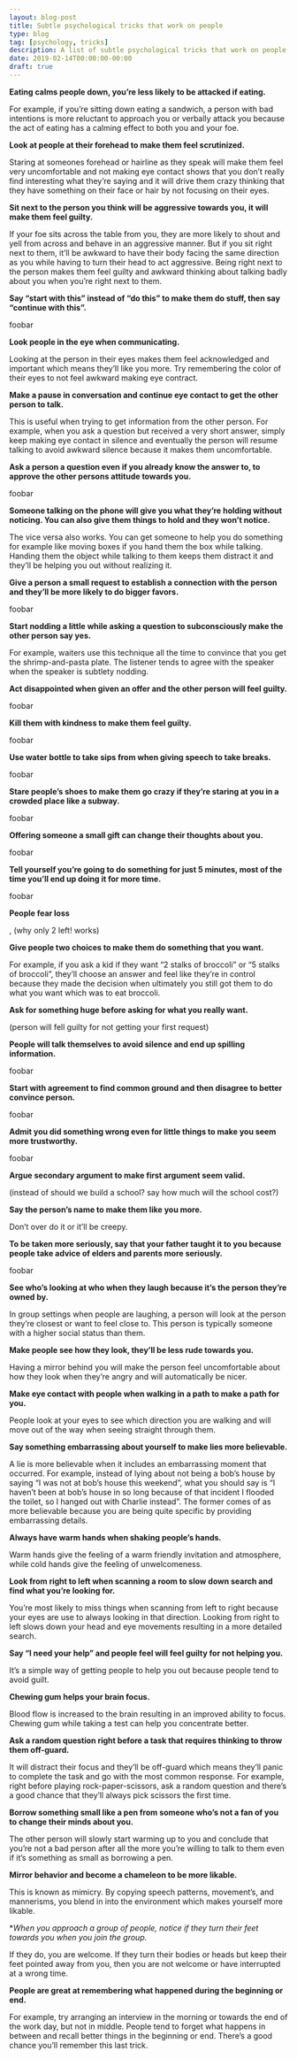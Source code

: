 ```yaml
---
layout: blog-post
title: Subtle psychological tricks that work on people
type: blog
tag: [psychology, tricks]
description: A list of subtle psychological tricks that work on people.
date: 2019-02-14T00:00:00-00:00
draft: true
---
```



**Eating calms people down, you’re less likely to be attacked if eating.**

For example, if you’re sitting down eating a sandwich, a person with bad intentions is more reluctant to approach you or verbally attack you because the act of eating has a calming effect to both you and your foe.

**Look at people at their forehead to make them feel scrutinized.**

Staring at someones forehead or hairline as they speak will make them feel very uncomfortable and not making eye contact shows that you don’t really find interesting what they’re saying and it will drive them crazy thinking that they have something on their face or hair by not focusing on their eyes.

**Sit next to the person you think will be aggressive towards you, it will make them feel guilty.**

If your foe sits across the table from you, they are more likely to shout and yell from across and behave in an aggressive manner. But if you sit right next to them, it’ll be awkward to have their body facing the same direction as you while having to turn their head to act aggressive. Being right next to the person makes them feel guilty and awkward thinking about talking badly about you when you’re right next to them.

**Say “start with this” instead of “do this” to make them do stuff, then say “continue with this”.**

foobar


**Look people in the eye when communicating.**

Looking at the person in their eyes makes them feel acknowledged and important which means they’ll like you more. Try remembering the color of their eyes to not feel awkward making eye contract.

**Make a pause in conversation and continue eye contact to get the other person to talk.**

This is useful when trying to get information from the other person. For example, when you ask a question but received a very short answer, simply keep making eye contact in silence and eventually the person will resume talking to avoid awkward silence because it makes them uncomfortable.


**Ask a person a question even if you already know the answer to, to approve the other persons attitude towards you.**

foobar


**Someone talking on the phone will give you what they’re holding without noticing. You can also give them things to hold and they won’t notice.**

The vice versa also works. You can get someone to help you do something for example like moving boxes if you hand them the box while talking. Handing them the object while talking to them keeps them distract it and they’ll be helping you out without realizing it.


**Give a person a small request to establish a connection with the person and they’ll be more likely to do bigger favors.**

foobar

**Start nodding a little while asking a question to subconsciously make the other person say yes.**

For example, waiters use this technique all the time to convince that you get the shrimp-and-pasta plate. The listener tends to agree with the speaker when the speaker is subtlety nodding.

**Act disappointed when given an offer and the other person will feel guilty.**

foobar

**Kill them with kindness to make them feel guilty.**

foobar

**Use water bottle to take sips from when giving speech to take breaks.**

foobar

**Stare people’s shoes to make them go crazy if they’re staring at you in a crowded place like a subway.**

foobar

**Offering someone a small gift can change their thoughts about you.**

foobar


**Tell yourself you’re going to do something for just 5 minutes, most of the time you’ll end up doing it for more time.**

foobar

**People fear loss**

, (why only 2 left! works)

**Give people two choices to make them do something that you want.**

For example, if you ask a kid if they want “2 stalks of broccoli” or “5 stalks of broccoli”, they’ll choose an answer and feel like they’re in control because they made the decision when ultimately you still got them to do what you want which was to eat broccoli.

**Ask for something huge before asking for what you really want.**

(person will fell guilty for not getting your first request)

**People will talk themselves to avoid silence and end up spilling information.**

foobar

**Start with agreement to find common ground and then disagree to better convince person.**

foobar

**Admit you did something wrong even for little things to make you seem more trustworthy.**

foobar

**Argue secondary argument to make first argument seem valid.**

 (instead of should we build a school? say how much will the school cost?)

**Say the person’s name to make them like you more.**

Don’t over do it or it’ll be creepy.

**To be taken more seriously, say that your father taught it to you because people take advice of elders and parents more seriously.**

foobar

**See who’s looking at who when they laugh because it’s the person they’re owned by.**

In group settings when people are laughing, a person will look at the person they’re closest or want to feel close to. This person is typically someone with a higher social status than them.

**Make people see how they look, they’ll be less rude towards you.**

Having a mirror behind you will make the person feel uncomfortable about how they look when they’re angry and will automatically be nicer.

**Make eye contact with people when walking in a path to make a path for you.**

People look at your eyes to see which direction you are walking and will move out of the way when seeing straight through them.

**Say something embarrassing about yourself to make lies more believable.**

A lie is more believable when it includes an embarrassing moment that occurred. For example, instead of lying about not being a bob’s house by saying “I was not at bob’s house this weekend”, what you should say is “I haven’t been at bob’s house in so long because of that incident I flooded the toilet, so I hanged out with Charlie instead”. The former comes of as more believable because you are being quite specific by providing embarrassing details.

**Always have warm hands when shaking people’s hands.**

Warm hands give the feeling of a warm friendly invitation and atmosphere, while cold hands give the feeling of unwelcomeness.

**Look from right to left when scanning a room to slow down search and find what you’re looking for.**

You’re most likely to miss things when scanning from left to right because your eyes are use to always looking in that direction. Looking from right to left slows down your head and eye movements resulting in a more detailed search.

**Say “I need your help” and people feel will feel guilty for not helping you.**

It’s a simple way of getting people to help you out because people tend to avoid guilt.

**Chewing gum helps your brain focus.**

Blood flow is increased to the brain resulting in an improved ability to focus. Chewing gum while taking a test can help you concentrate better.

**Ask a random question right before a task that requires thinking to throw them off-guard.**

It will distract their focus and they’ll be off-guard which means they’ll panic to complete the task and go with the most common response. For example, right before playing rock-paper-scissors, ask a random question and there’s a good chance that they’ll always pick scissors the first time.

**Borrow something small like a pen from someone who’s not a fan of you to change their minds about you.**

The other person will slowly start warming up to you and conclude that you’re not a bad person after all the more you’re willing to talk to them even if it’s something as small as borrowing a pen.

**Mirror behavior and become a chameleon to be more likable.**

This is known as mimicry. By copying speech patterns, movement’s, and mannerisms, you blend in into the environment which makes yourself more likable.

**When you approach a group of people, notice if they turn their feet towards you when you join the group.*

If they do, you are welcome. If they turn their bodies or heads but keep their feet pointed away from you, then you are not welcome or have interrupted at a wrong time.

**People are great at remembering what happened during the beginning or end.**

For example, try arranging an interview in the morning or towards the end of the work day, but not in middle. People tend to forget what happens in between and recall better things in the beginning or end. There’s a good chance you’ll remember this last trick.
